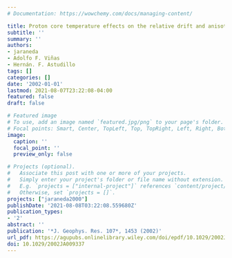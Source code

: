 ```yaml
---
# Documentation: https://wowchemy.com/docs/managing-content/

title: Proton core temperature effects on the relative drift and anisotropy evolution  of the ion beam instability in the fast solar wind
subtitle: ''
summary: ''
authors:
- jaraneda
- Adolfo F. Viñas
- Hernán. F. Astudillo
tags: []
categories: []
date: '2002-01-01'
lastmod: 2021-08-07T23:22:08-04:00
featured: false
draft: false

# Featured image
# To use, add an image named `featured.jpg/png` to your page's folder.
# Focal points: Smart, Center, TopLeft, Top, TopRight, Left, Right, BottomLeft, Bottom, BottomRight.
image:
  caption: ''
  focal_point: ''
  preview_only: false

# Projects (optional).
#   Associate this post with one or more of your projects.
#   Simply enter your project's folder or file name without extension.
#   E.g. `projects = ["internal-project"]` references `content/project/deep-learning/index.md`.
#   Otherwise, set `projects = []`.
projects: ["jaraneda2000"]
publishDate: '2021-08-08T03:22:08.559680Z'
publication_types:
- '2'
abstract: ''
publication: '*J. Geophys. Res. 107*, 1453 (2002)'
url_pdf: https://agupubs.onlinelibrary.wiley.com/doi/epdf/10.1029/2002JA009337
doi: 10.1029/2002JA009337
---
```

